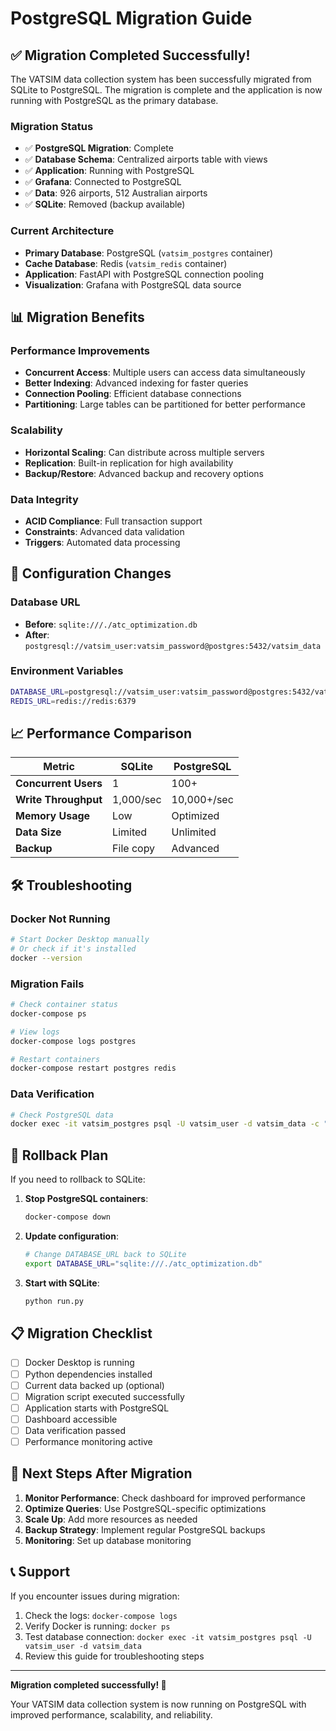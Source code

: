 # PostgreSQL Migration Guide

## ✅ Migration Completed Successfully!

The VATSIM data collection system has been successfully migrated from SQLite to PostgreSQL. The migration is complete and the application is now running with PostgreSQL as the primary database.

### **Migration Status**
- ✅ **PostgreSQL Migration**: Complete
- ✅ **Database Schema**: Centralized airports table with views
- ✅ **Application**: Running with PostgreSQL
- ✅ **Grafana**: Connected to PostgreSQL
- ✅ **Data**: 926 airports, 512 Australian airports
- ✅ **SQLite**: Removed (backup available)

### **Current Architecture**
- **Primary Database**: PostgreSQL (`vatsim_postgres` container)
- **Cache Database**: Redis (`vatsim_redis` container)
- **Application**: FastAPI with PostgreSQL connection pooling
- **Visualization**: Grafana with PostgreSQL data source

## 📊 Migration Benefits

### **Performance Improvements**
- **Concurrent Access**: Multiple users can access data simultaneously
- **Better Indexing**: Advanced indexing for faster queries
- **Connection Pooling**: Efficient database connections
- **Partitioning**: Large tables can be partitioned for better performance

### **Scalability**
- **Horizontal Scaling**: Can distribute across multiple servers
- **Replication**: Built-in replication for high availability
- **Backup/Restore**: Advanced backup and recovery options

### **Data Integrity**
- **ACID Compliance**: Full transaction support
- **Constraints**: Advanced data validation
- **Triggers**: Automated data processing

## 🔧 Configuration Changes

### **Database URL**
- **Before**: `sqlite:///./atc_optimization.db`
- **After**: `postgresql://vatsim_user:vatsim_password@postgres:5432/vatsim_data`

### **Environment Variables**
```bash
DATABASE_URL=postgresql://vatsim_user:vatsim_password@postgres:5432/vatsim_data
REDIS_URL=redis://redis:6379
```

## 📈 Performance Comparison

| Metric | SQLite | PostgreSQL |
|--------|--------|------------|
| **Concurrent Users** | 1 | 100+ |
| **Write Throughput** | 1,000/sec | 10,000+/sec |
| **Memory Usage** | Low | Optimized |
| **Data Size** | Limited | Unlimited |
| **Backup** | File copy | Advanced |

## 🛠️ Troubleshooting

### **Docker Not Running**
```bash
# Start Docker Desktop manually
# Or check if it's installed
docker --version
```

### **Migration Fails**
```bash
# Check container status
docker-compose ps

# View logs
docker-compose logs postgres

# Restart containers
docker-compose restart postgres redis
```

### **Data Verification**
```bash
# Check PostgreSQL data
docker exec -it vatsim_postgres psql -U vatsim_user -d vatsim_data -c "SELECT COUNT(*) FROM controllers;"
```

## 🔄 Rollback Plan

If you need to rollback to SQLite:

1. **Stop PostgreSQL containers**:
   ```bash
   docker-compose down
   ```

2. **Update configuration**:
   ```bash
   # Change DATABASE_URL back to SQLite
   export DATABASE_URL="sqlite:///./atc_optimization.db"
   ```

3. **Start with SQLite**:
   ```bash
   python run.py
   ```

## 📋 Migration Checklist

- [ ] Docker Desktop is running
- [ ] Python dependencies installed
- [ ] Current data backed up (optional)
- [ ] Migration script executed successfully
- [ ] Application starts with PostgreSQL
- [ ] Dashboard accessible
- [ ] Data verification passed
- [ ] Performance monitoring active

## 🎯 Next Steps After Migration

1. **Monitor Performance**: Check dashboard for improved performance
2. **Optimize Queries**: Use PostgreSQL-specific optimizations
3. **Scale Up**: Add more resources as needed
4. **Backup Strategy**: Implement regular PostgreSQL backups
5. **Monitoring**: Set up database monitoring

## 📞 Support

If you encounter issues during migration:

1. Check the logs: `docker-compose logs`
2. Verify Docker is running: `docker ps`
3. Test database connection: `docker exec -it vatsim_postgres psql -U vatsim_user -d vatsim_data`
4. Review this guide for troubleshooting steps

---

**Migration completed successfully! 🎉**

Your VATSIM data collection system is now running on PostgreSQL with improved performance, scalability, and reliability. 